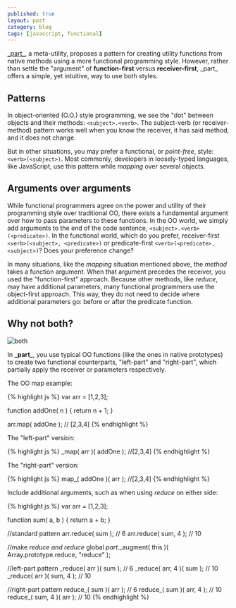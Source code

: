 ```yaml
---
published: true
layout: post
category: blog
tags: [javascript, functional]
---
```


[\_part\_](https://github.com/AutoSponge/_part_), a meta-utility, proposes a pattern
for creating utility functions from native methods using a more functional programming style.
However, rather than settle the "argument" of __function-first__ versus __receiver-first__,
\_part\_ offers a simple, yet intuitive, way to use both styles.

## Patterns

In object-oriented (O.O.) style programming, we see the "dot" between objects and
their methods: `<subject>.<verb>`.  The subject-verb (or receiver-method) pattern
works well when you know the receiver, it has said method, and it does not change.

But in other situations, you may prefer a functional, or _point-free_, style: `<verb>(<subject>)`.
Most commonly, developers in loosely-typed languages, like JavaScript, use this pattern while
_mapping_ over several objects.

## Arguments over arguments

While functional programmers agree on the power and utility of their programming style
over traditional OO, there exists a fundamental argument over how to pass parameters
to these functions.  In the OO world, we simply add arguments to the end of the
code sentence, `<subject>.<verb>(<predicate>)`.  In the functional world, which do
you prefer, receiver-first `<verb>(<subject>, <predicate>)` or predicate-first
`<verb>(<predicate>, <subject>)`?  Does your preference change?

In many situations, like the _mapping_ situation mentioned above, the _method_ takes
a function argument.  When that argument precedes the receiver, you used the
"function-first" approach.  Because other methods, like _reduce_, may have additional
parameters, many functional programmers use the object-first approach.  This way,
they do not need to decide where additional parameters go: before or after the
predicate function.

## Why not both?

![both](http://s2.quickmeme.com/img/69/69293d206d09232b86b38a916141ab92e7a0715af57c398230dff9f355b2e189.jpg)

In __\_part\___, you use typical OO functions (like the ones in native prototypes) to
create two functional counterparts, "left-part" and "right-part", which partially apply the receiver
or parameters respectively.

The OO map example:

{% highlight js %}
var arr = [1,2,3];

function addOne( n ) {
  return n + 1;
}

arr.map( addOne ); // [2,3,4]
{% endhighlight %}

The "left-part" version:

{% highlight js %}
_map( arr )( addOne ); //[2,3,4]
{% endhighlight %}

The "right-part" version:

{% highlight js %}
map_( addOne )( arr ); //[2,3,4]
{% endhighlight %}

Include additional arguments, such as when using _reduce_ on either side:

{% highlight js %}
var arr = [1,2,3];

function sum( a, b ) {
  return a + b;
}

//standard pattern
arr.reduce( sum );    // 6
arr.reduce( sum, 4 ); // 10

//make _reduce and reduce_ global
_part_._augment( this )( Array.prototype.reduce, "reduce" );

//left-part pattern
_reduce( arr )( sum );     // 6
_reduce( arr, 4 )( sum );  // 10
_reduce( arr )( sum, 4 );  // 10

//right-part pattern
reduce_( sum )( arr );    // 6
reduce_( sum )( arr, 4 ); // 10
reduce_( sum, 4 )( arr ); // 10
{% endhighlight %}
